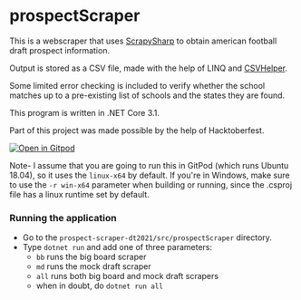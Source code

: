 # prospectScraper

This is a webscraper that uses [ScrapySharp](https://github.com/rflechner/ScrapySharp) to obtain american football draft prospect information.

Output is stored as a CSV file, made with the help of LINQ and [CSVHelper](https://joshclose.github.io/CsvHelper/).

Some limited error checking is included to verify whether the school matches up to a pre-existing list of schools and the states they are found.

This program is written in .NET Core 3.1.

Part of this project was made possible by the help of Hacktoberfest.


[![Open in Gitpod](https://gitpod.io/button/open-in-gitpod.svg)](https://gitpod.io#https://github.com/Leagify/prospect-scraper-dt2021
)

Note- I assume that you are going to run this in GitPod (which runs Ubuntu 18.04), so it uses the `linux-x64` by default.  If you're in Windows, make sure to use the `-r win-x64` parameter when building or running, since the .csproj file has a linux runtime set by default.

### Running the application
- Go to the `prospect-scraper-dt2021/src/prospectScraper` directory.
- Type `dotnet run` and add one of three parameters: 
  + `bb` runs the big board scraper
  + `md` runs the mock draft scraper 
  + `all` runs both big board and mock draft scrapers
  + when in doubt, do `dotnet run all`
